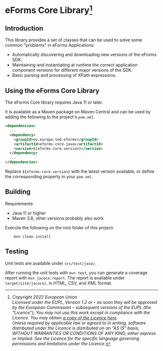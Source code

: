 # eForms Core Library[^1]

## Introduction

This library provides a set of classes that can be used to solve some common "problems" in eForms Applications:

* Automatically discovering and downloading new versions of the eForms SDK.
* Maintaining and instantiating at runtime the correct application component versions for different major versions of the SDK.
* Basic parsing and processing of XPath expressions.

## Using the eForms Core Library

The eForms Core library requires Java 11 or later.

It is available as a Maven package on Maven Central and can be used by adding the following to the project's `pom.xml`.

```xml
<dependencies>
  ...
  <dependency>
    <groupId>eu.europa.ted.eforms</groupId>
    <artifactId>eforms-core-java</artifactId>
    <version>${eforms-core.version}</version>
  </dependency>
  ...
</dependencies>
```

Replace `${eforms-core.version}` with the latest version available, or define the corresponding property in your `pom.xml`.

## Building

Requirements:

* Java 11 or higher
* Maven 3.8, other versions probably also work

Execute the following on the root folder of this project:

```text
    mvn clean install
```

## Testing

Unit tests are available under `src/test/java/`.

After running the unit tests with `mvn test`, you can generate a coverage report with `mvn jacoco:report`.
The report is available under `target/site/jacoco/`, in HTML, CSV, and XML format.

[^1]: _Copyright 2022 European Union_  
_Licensed under the EUPL, Version 1.2 or – as soon they will be approved by the European Commission –
subsequent versions of the EUPL (the "Licence");_
_You may not use this work except in compliance with the Licence. You may obtain [a copy of the Licence here](LICENSE)._  
_Unless required by applicable law or agreed to in writing, software distributed under the Licence is distributed on an "AS IS" basis, WITHOUT WARRANTIES OR CONDITIONS OF ANY KIND, either express or implied. See the Licence for the specific language governing permissions and limitations under the Licence._
